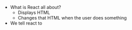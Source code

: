 - What is React all about?
	- Displays HTML
	- Changes that HTML when the user does something
- We tell react to